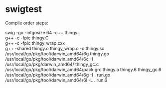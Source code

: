 swigtest
========

Compile order steps:

swig -go -intgosize 64 -c++ thingy.i  
g++ -c -fpic thingy.C  
g++ -c -fpic thingy_wrap.cxx  
g++ -shared thingy.o thingy_wrap.o -o thingy.so  
/usr/local/go/pkg/tool/darwin_amd64/6g thingy.go  
/usr/local/go/pkg/tool/darwin_amd64/6c -I /usr/local/go/pkg/darwin_amd64/ thingy_gc.c  
/usr/local/go/pkg/tool/darwin_amd64/pack grc thingy.a thingy.6 thingy_gc.6  
/usr/local/go/pkg/tool/darwin_amd64/6g -I . run.go  
/usr/local/go/pkg/tool/darwin_amd64/6l -L . run.6  




